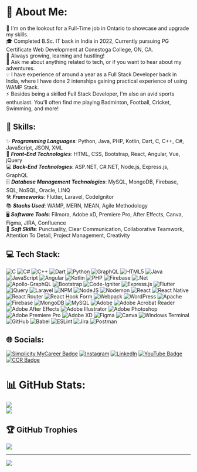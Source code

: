 # 💫 About Me:
🤝 I'm on the lookout for a Full-Time job in Ontario to showcase and upgrade my skills.<br>
🎓 Completed B.Sc. IT back in India in 2022, Currently pursuing PG Certificate Web Development at Conestoga College, ON, CA.<br>
🌱 Always growing, learning and hustling!<br>
💬 Ask me about anything related to tech, or if you want to hear about my adventures.<br>
💡 I have experience of around a year as a Full Stack Developer back in India, where I have done 2 intenships gaining practical experience of using WAMP Stack. <br>
⚡ Besides being a skilled Full Stack Developer, I'm also an avid sports enthusiast. You'll often find me playing Badminton, Football, Cricket, Swimming, and more!

## 🧠 Skills:
✨ _**Programming Languages**_: Python, Java, PHP, Kotlin, Dart, C, C++, C#, JavaScript, JSON, XML <br>
🎨 _**Front-End Technologies**_: HTML, CSS, Bootstrap, React, Angular, Vue, jQuery <br>
💻 _**Back-End Technologies**_: ASP.NET, C#.NET, Node.js, Express.js, GraphQL <br>
🗄️ _**Database Management Technologies**_: MySQL, MongoDB, Firebase, SQL, NoSQL, Oracle, LINQ <br>
🛠️ _**Frameworks**_: Flutter, Laravel, CodeIgnitor <br>
📚 _**Stacks Used**_: WAMP, MERN, MEAN, Agile Methodology<br>
🖥️ _**Software Tools**_: Filmora, Adobe xD, Premiere Pro, After Effects, Canva, Figma, JIRA, Confluence <br>
🤝 _**Soft Skills**_: Punctuality, Clear Communication, Collaborative Teamwork, Attention To Detail, Project Management, Creativity

## 💻 Tech Stack:
![C](https://img.shields.io/badge/c-%2300599C.svg?style=plastic&logo=c&logoColor=white) ![C#](https://img.shields.io/badge/c%23-%23239120.svg?style=plastic&logo=csharp&logoColor=white) ![C++](https://img.shields.io/badge/c++-%2300599C.svg?style=plastic&logo=c%2B%2B&logoColor=white) ![Dart](https://img.shields.io/badge/dart-%230175C2.svg?style=plastic&logo=dart&logoColor=white) ![Python](https://img.shields.io/badge/python-3670A0?style=plastic&logo=python&logoColor=ffdd54) ![GraphQL](https://img.shields.io/badge/-GraphQL-E10098?style=plastic&logo=graphql&logoColor=white) ![HTML5](https://img.shields.io/badge/html5-%23E34F26.svg?style=plastic&logo=html5&logoColor=white) ![Java](https://img.shields.io/badge/java-%23ED8B00.svg?style=plastic&logo=openjdk&logoColor=white) ![JavaScript](https://img.shields.io/badge/javascript-%23323330.svg?style=plastic&logo=javascript&logoColor=%23F7DF1E) ![Angular](https://img.shields.io/badge/angular-%23DD0031.svg?style=plastic&logo=angular&logoColor=white) ![Kotlin](https://img.shields.io/badge/kotlin-%237F52FF.svg?style=plastic&logo=kotlin&logoColor=white) ![PHP](https://img.shields.io/badge/php-%23777BB4.svg?style=plastic&logo=php&logoColor=white) ![Firebase](https://img.shields.io/badge/firebase-%23039BE5.svg?style=plastic&logo=firebase) ![.Net](https://img.shields.io/badge/.NET-5C2D91?style=plastic&logo=.net&logoColor=white) ![Apollo-GraphQL](https://img.shields.io/badge/-ApolloGraphQL-311C87?style=plastic&logo=apollo-graphql) ![Bootstrap](https://img.shields.io/badge/bootstrap-%238511FA.svg?style=plastic&logo=bootstrap&logoColor=white) ![Code-Igniter](https://img.shields.io/badge/CodeIgniter-%23EF4223.svg?style=plastic&logo=codeIgniter&logoColor=white) ![Express.js](https://img.shields.io/badge/express.js-%23404d59.svg?style=plastic&logo=express&logoColor=%2361DAFB) ![Flutter](https://img.shields.io/badge/Flutter-%2302569B.svg?style=plastic&logo=Flutter&logoColor=white) ![jQuery](https://img.shields.io/badge/jquery-%230769AD.svg?style=plastic&logo=jquery&logoColor=white) ![Laravel](https://img.shields.io/badge/laravel-%23FF2D20.svg?style=plastic&logo=laravel&logoColor=white) ![NPM](https://img.shields.io/badge/NPM-%23CB3837.svg?style=plastic&logo=npm&logoColor=white) ![NodeJS](https://img.shields.io/badge/node.js-6DA55F?style=plastic&logo=node.js&logoColor=white) ![Nodemon](https://img.shields.io/badge/NODEMON-%23323330.svg?style=plastic&logo=nodemon&logoColor=%BBDEAD) ![React](https://img.shields.io/badge/react-%2320232a.svg?style=plastic&logo=react&logoColor=%2361DAFB) ![React Native](https://img.shields.io/badge/react_native-%2320232a.svg?style=plastic&logo=react&logoColor=%2361DAFB) ![React Router](https://img.shields.io/badge/React_Router-CA4245?style=plastic&logo=react-router&logoColor=white) ![React Hook Form](https://img.shields.io/badge/React%20Hook%20Form-%23EC5990.svg?style=plastic&logo=reacthookform&logoColor=white) ![Webpack](https://img.shields.io/badge/webpack-%238DD6F9.svg?style=plastic&logo=webpack&logoColor=black) ![WordPress](https://img.shields.io/badge/WordPress-%23117AC9.svg?style=plastic&logo=WordPress&logoColor=white) ![Apache](https://img.shields.io/badge/apache-%23D42029.svg?style=plastic&logo=apache&logoColor=white) ![Firebase](https://img.shields.io/badge/Firebase-039BE5?style=plastic&logo=Firebase&logoColor=white) ![MongoDB](https://img.shields.io/badge/MongoDB-%234ea94b.svg?style=plastic&logo=mongodb&logoColor=white) ![MySQL](https://img.shields.io/badge/mysql-%2300000f.svg?style=plastic&logo=mysql&logoColor=white) ![Adobe](https://img.shields.io/badge/adobe-%23FF0000.svg?style=plastic&logo=adobe&logoColor=white) ![Adobe Acrobat Reader](https://img.shields.io/badge/Adobe%20Acrobat%20Reader-EC1C24.svg?style=plastic&logo=Adobe%20Acrobat%20Reader&logoColor=white) ![Adobe After Effects](https://img.shields.io/badge/Adobe%20After%20Effects-9999FF.svg?style=plastic&logo=Adobe%20After%20Effects&logoColor=white) ![Adobe Illustrator](https://img.shields.io/badge/adobe%20illustrator-%23FF9A00.svg?style=plastic&logo=adobe%20illustrator&logoColor=white) ![Adobe Photoshop](https://img.shields.io/badge/adobe%20photoshop-%2331A8FF.svg?style=plastic&logo=adobe%20photoshop&logoColor=white) ![Adobe Premiere Pro](https://img.shields.io/badge/Adobe%20Premiere%20Pro-9999FF.svg?style=plastic&logo=Adobe%20Premiere%20Pro&logoColor=white) ![Adobe XD](https://img.shields.io/badge/Adobe%20XD-470137?style=plastic&logo=Adobe%20XD&logoColor=#FF61F6) ![Figma](https://img.shields.io/badge/figma-%23F24E1E.svg?style=plastic&logo=figma&logoColor=white) ![Canva](https://img.shields.io/badge/Canva-%2300C4CC.svg?style=plastic&logo=Canva&logoColor=white) ![Windows Terminal](https://img.shields.io/badge/Windows%20Terminal-%234D4D4D.svg?style=plastic&logo=windows-terminal&logoColor=white) ![GitHub](https://img.shields.io/badge/github-%23121011.svg?style=plastic&logo=github&logoColor=white) ![Babel](https://img.shields.io/badge/Babel-F9DC3e?style=plastic&logo=babel&logoColor=black) ![ESLint](https://img.shields.io/badge/ESLint-4B3263?style=plastic&logo=eslint&logoColor=white) ![Jira](https://img.shields.io/badge/jira-%230A0FFF.svg?style=plastic&logo=jira&logoColor=white) ![Postman](https://img.shields.io/badge/Postman-FF6C37?style=plastic&logo=postman&logoColor=white)

## 🌐 Socials:
[![Simplicity MyCareer Badge](https://img.shields.io/badge/Simplicity%20MyCareer%20-%20ff0000)](https://conestogac-vcf-csm.symplicity.com/profiles/smeet.parmar)
[![Instagram](https://img.shields.io/badge/Instagram-%23ff00bb.svg?logo=Instagram&logoColor=white)](https://instagram.com/smeet_parmar_14)
[![LinkedIn](https://img.shields.io/badge/LinkedIn-%230077B5.svg?logo=linkedin&logoColor=white)](https://www.linkedin.com/in/smeet-parmar-25a697228/)
[![YouTube Badge](https://img.shields.io/badge/YouTube-%23FF0000.svg?logo=YouTube&logoColor=white)](https://www.youtube.com/@legendarygamer5321)
[![CCR Badge](https://img.shields.io/badge/CCR-%23FFFFFF.svg)](https://drive.google.com/file/d/1C0TK69cyLceU7SnwsA1vowgs9DyW-EKP/view?usp=drive_link)

# 📊 GitHub Stats:
![](https://github-readme-streak-stats.herokuapp.com/?user=SmeetParmar&theme=blueberry&hide_border=true)<br/>
![](https://github-readme-stats.vercel.app/api/top-langs/?username=SmeetParmar&theme=blueberry&hide_border=true&include_all_commits=true&count_private=true&layout=compact)

## 🏆 GitHub Trophies
![](https://github-profile-trophy.vercel.app/?username=SmeetParmar&theme=buddhism&no-frame=true&no-bg=true&margin-w=4)

---
[![](https://visitcount.itsvg.in/api?id=SmeetParmar&icon=7&color=0)](https://visitcount.itsvg.in)

